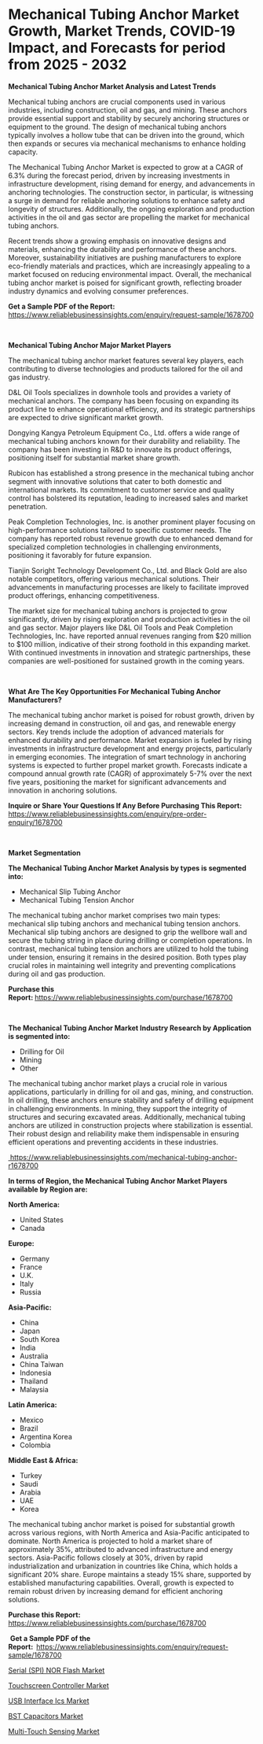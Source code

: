 <p><h1>Mechanical Tubing Anchor Market Growth, Market Trends, COVID-19 Impact, and Forecasts for period from 2025 - 2032</h1></p><p><strong>Mechanical Tubing Anchor Market Analysis and Latest Trends</strong></p>
<p><p>Mechanical tubing anchors are crucial components used in various industries, including construction, oil and gas, and mining. These anchors provide essential support and stability by securely anchoring structures or equipment to the ground. The design of mechanical tubing anchors typically involves a hollow tube that can be driven into the ground, which then expands or secures via mechanical mechanisms to enhance holding capacity.</p><p>The Mechanical Tubing Anchor Market is expected to grow at a CAGR of 6.3% during the forecast period, driven by increasing investments in infrastructure development, rising demand for energy, and advancements in anchoring technologies. The construction sector, in particular, is witnessing a surge in demand for reliable anchoring solutions to enhance safety and longevity of structures. Additionally, the ongoing exploration and production activities in the oil and gas sector are propelling the market for mechanical tubing anchors.</p><p>Recent trends show a growing emphasis on innovative designs and materials, enhancing the durability and performance of these anchors. Moreover, sustainability initiatives are pushing manufacturers to explore eco-friendly materials and practices, which are increasingly appealing to a market focused on reducing environmental impact. Overall, the mechanical tubing anchor market is poised for significant growth, reflecting broader industry dynamics and evolving consumer preferences.</p></p>
<p><strong>Get a Sample PDF of the Report:&nbsp;</strong> <a href="https://www.reliablebusinessinsights.com/enquiry/request-sample/1678700?utm_campaign=1877&utm_medium=2&utm_source=Github&utm_content=ia&utm_term=24032025&utm_id=mechanical-tubing-anchor">https://www.reliablebusinessinsights.com/enquiry/request-sample/1678700</a></p>
<p>&nbsp;</p>
<p><strong>Mechanical Tubing Anchor Major Market Players</strong></p>
<p><p>The mechanical tubing anchor market features several key players, each contributing to diverse technologies and products tailored for the oil and gas industry. </p><p>D&L Oil Tools specializes in downhole tools and provides a variety of mechanical anchors. The company has been focusing on expanding its product line to enhance operational efficiency, and its strategic partnerships are expected to drive significant market growth.</p><p>Dongying Kangya Petroleum Equipment Co., Ltd. offers a wide range of mechanical tubing anchors known for their durability and reliability. The company has been investing in R&D to innovate its product offerings, positioning itself for substantial market share growth. </p><p>Rubicon has established a strong presence in the mechanical tubing anchor segment with innovative solutions that cater to both domestic and international markets. Its commitment to customer service and quality control has bolstered its reputation, leading to increased sales and market penetration.</p><p>Peak Completion Technologies, Inc. is another prominent player focusing on high-performance solutions tailored to specific customer needs. The company has reported robust revenue growth due to enhanced demand for specialized completion technologies in challenging environments, positioning it favorably for future expansion.</p><p>Tianjin Soright Technology Development Co., Ltd. and Black Gold are also notable competitors, offering various mechanical solutions. Their advancements in manufacturing processes are likely to facilitate improved product offerings, enhancing competitiveness.</p><p>The market size for mechanical tubing anchors is projected to grow significantly, driven by rising exploration and production activities in the oil and gas sector. Major players like D&L Oil Tools and Peak Completion Technologies, Inc. have reported annual revenues ranging from $20 million to $100 million, indicative of their strong foothold in this expanding market. With continued investments in innovation and strategic partnerships, these companies are well-positioned for sustained growth in the coming years.</p></p>
<p>&nbsp;</p>
<p><strong>What Are The Key Opportunities For Mechanical Tubing Anchor Manufacturers?</strong></p>
<p><p>The mechanical tubing anchor market is poised for robust growth, driven by increasing demand in construction, oil and gas, and renewable energy sectors. Key trends include the adoption of advanced materials for enhanced durability and performance. Market expansion is fueled by rising investments in infrastructure development and energy projects, particularly in emerging economies. The integration of smart technology in anchoring systems is expected to further propel market growth. Forecasts indicate a compound annual growth rate (CAGR) of approximately 5-7% over the next five years, positioning the market for significant advancements and innovation in anchoring solutions.</p></p>
<p><strong>Inquire or Share Your Questions If Any Before Purchasing This Report:</strong> <a href="https://www.reliablebusinessinsights.com/enquiry/pre-order-enquiry/1678700?utm_campaign=1877&utm_medium=2&utm_source=Github&utm_content=ia&utm_term=24032025&utm_id=mechanical-tubing-anchor">https://www.reliablebusinessinsights.com/enquiry/pre-order-enquiry/1678700</a></p>
<p>&nbsp;</p>
<p><strong>Market Segmentation</strong></p>
<p><strong>The Mechanical Tubing Anchor Market Analysis by types is segmented into:</strong></p>
<p><ul><li>Mechanical Slip Tubing Anchor</li><li>Mechanical Tubing Tension Anchor</li></ul></p>
<p><p>The mechanical tubing anchor market comprises two main types: mechanical slip tubing anchors and mechanical tubing tension anchors. Mechanical slip tubing anchors are designed to grip the wellbore wall and secure the tubing string in place during drilling or completion operations. In contrast, mechanical tubing tension anchors are utilized to hold the tubing under tension, ensuring it remains in the desired position. Both types play crucial roles in maintaining well integrity and preventing complications during oil and gas production.</p></p>
<p><strong>Purchase this Report:&nbsp;</strong><a href="https://www.reliablebusinessinsights.com/purchase/1678700?utm_campaign=1877&utm_medium=2&utm_source=Github&utm_content=ia&utm_term=24032025&utm_id=mechanical-tubing-anchor">https://www.reliablebusinessinsights.com/purchase/1678700</a></p>
<p>&nbsp;</p>
<p><strong>The Mechanical Tubing Anchor Market Industry Research by Application is segmented into:</strong></p>
<p><ul><li>Drilling for Oil</li><li>Mining</li><li>Other</li></ul></p>
<p><p>The mechanical tubing anchor market plays a crucial role in various applications, particularly in drilling for oil and gas, mining, and construction. In oil drilling, these anchors ensure stability and safety of drilling equipment in challenging environments. In mining, they support the integrity of structures and securing excavated areas. Additionally, mechanical tubing anchors are utilized in construction projects where stabilization is essential. Their robust design and reliability make them indispensable in ensuring efficient operations and preventing accidents in these industries.</p></p>
<p><a href="https://www.reliablebusinessinsights.com/mechanical-tubing-anchor-r1678700?utm_campaign=1877&utm_medium=2&utm_source=Github&utm_content=ia&utm_term=24032025&utm_id=mechanical-tubing-anchor">&nbsp;https://www.reliablebusinessinsights.com/mechanical-tubing-anchor-r1678700</a></p>
<p><strong>In terms of Region, the Mechanical Tubing Anchor Market Players available by Region are:</strong></p>
<p>
    <p> <strong> North America: </strong>
        <ul>
            <li>United States</li>
            <li>Canada</li>
        </ul>
        </p> 
    <p> <strong> Europe: </strong>
        <ul>
            <li>Germany</li>
            <li>France</li>
            <li>U.K.</li>
            <li>Italy</li>
            <li>Russia</li>
        </ul>
        </p> 
    <p> <strong> Asia-Pacific: </strong>
        <ul>
            <li>China</li>
            <li>Japan</li>
            <li>South Korea</li>
            <li>India</li>
            <li>Australia</li>
            <li>China Taiwan</li>
            <li>Indonesia</li>
            <li>Thailand</li>
            <li>Malaysia</li>
        </ul>
        </p> 
    <p> <strong> Latin America: </strong>
        <ul>
            <li>Mexico</li>
            <li>Brazil</li>
            <li>Argentina Korea</li>
            <li>Colombia</li>
        </ul>
        </p> 
    <p> <strong> Middle East & Africa: </strong>
        <ul>
            <li>Turkey</li>
            <li>Saudi</li>
            <li>Arabia</li>
            <li>UAE</li>
            <li>Korea</li>
        </ul>
    </p>
    </p>
<p><p>The mechanical tubing anchor market is poised for substantial growth across various regions, with North America and Asia-Pacific anticipated to dominate. North America is projected to hold a market share of approximately 35%, attributed to advanced infrastructure and energy sectors. Asia-Pacific follows closely at 30%, driven by rapid industrialization and urbanization in countries like China, which holds a significant 20% share. Europe maintains a steady 15% share, supported by established manufacturing capabilities. Overall, growth is expected to remain robust driven by increasing demand for efficient anchoring solutions.</p></p>
<p><strong>Purchase this Report: </strong><a href="https://www.reliablebusinessinsights.com/purchase/1678700?utm_campaign=1877&utm_medium=2&utm_source=Github&utm_content=ia&utm_term=24032025&utm_id=mechanical-tubing-anchor">https://www.reliablebusinessinsights.com/purchase/1678700</a></p>
<p>&nbsp;<strong>Get a Sample PDF of the Report:&nbsp;&nbsp;</strong><a href="https://www.reliablebusinessinsights.com/enquiry/request-sample/1678700?utm_campaign=1877&utm_medium=2&utm_source=Github&utm_content=ia&utm_term=24032025&utm_id=mechanical-tubing-anchor">https://www.reliablebusinessinsights.com/enquiry/request-sample/1678700</a></p>
<p><strong></strong></p>
<p><p><a href="https://github.com/gassmkalay/Market-Research-Report-List-1/blob/main/serial-spi-nor-flash-market.md?utm_campaign=1877&utm_medium=2&utm_source=Github&utm_content=ia&utm_term=24032025&utm_id=mechanical-tubing-anchor">Serial (SPI) NOR Flash Market</a></p><p><a href="https://github.com/laveeasaadrh/Market-Research-Report-List-1/blob/main/touchscreen-controller-market.md?utm_campaign=1877&utm_medium=2&utm_source=Github&utm_content=ia&utm_term=24032025&utm_id=mechanical-tubing-anchor">Touchscreen Controller Market</a></p><p><a href="https://github.com/swaftaenglem/Market-Research-Report-List-1/blob/main/usb-interface-ics-market.md?utm_campaign=1877&utm_medium=2&utm_source=Github&utm_content=ia&utm_term=24032025&utm_id=mechanical-tubing-anchor">USB Interface Ics Market</a></p><p><a href="https://github.com/blauetrelawz/Market-Research-Report-List-1/blob/main/bst-capacitors-market.md?utm_campaign=1877&utm_medium=2&utm_source=Github&utm_content=ia&utm_term=24032025&utm_id=mechanical-tubing-anchor">BST Capacitors Market</a></p><p><a href="https://github.com/bichukapac/Market-Research-Report-List-1/blob/main/multi-touch-sensing-market.md?utm_campaign=1877&utm_medium=2&utm_source=Github&utm_content=ia&utm_term=24032025&utm_id=mechanical-tubing-anchor">Multi-Touch Sensing Market</a></p></p>